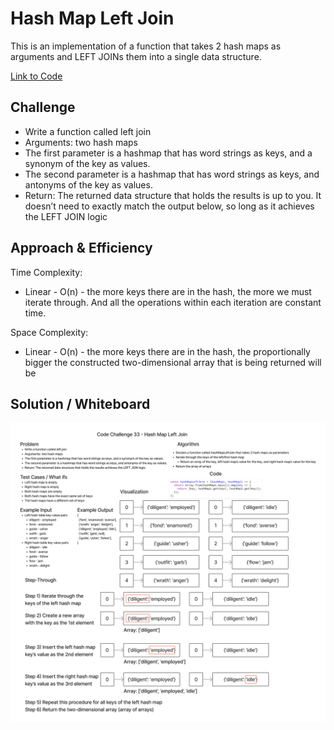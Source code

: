 # Hash Map Left Join

This is an implementation of a function that takes 2 hash maps as arguments and LEFT JOINs them into a single data structure.

[Link to Code](./index.js)

## Challenge

- Write a function called left join
- Arguments: two hash maps
- The first parameter is a hashmap that has word strings as keys, and a synonym of the key as values.
- The second parameter is a hashmap that has word strings as keys, and antonyms of the key as values.
- Return: The returned data structure that holds the results is up to you. It doesn’t need to exactly match the output below, so long as it achieves the LEFT JOIN logic

## Approach & Efficiency

Time Complexity:

- Linear - O(n) - the more keys there are in the hash, the more we must iterate through. And all the operations within each iteration are constant time.

Space Complexity:

- Linear - O(n) - the more keys there are in the hash, the proportionally bigger the constructed two-dimensional array that is being returned will be

## Solution / Whiteboard

![Code Challenge 33 Whiteboard](./code-challenge-33.png)
